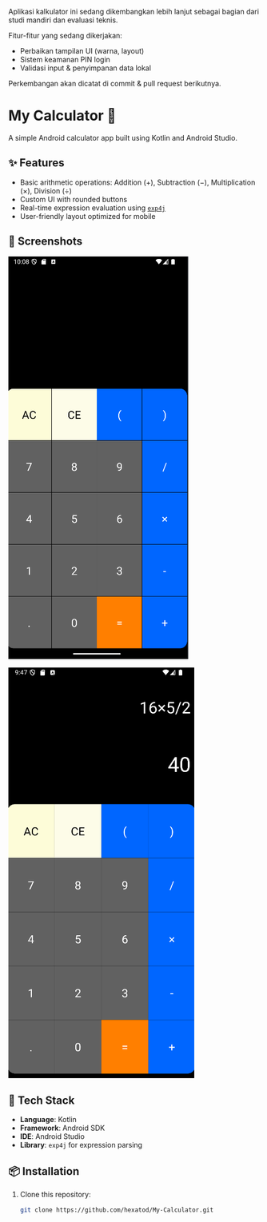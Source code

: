 Aplikasi kalkulator ini sedang dikembangkan lebih lanjut sebagai bagian dari studi mandiri dan evaluasi teknis.

Fitur-fitur yang sedang dikerjakan:
- Perbaikan tampilan UI (warna, layout)
- Sistem keamanan PIN login
- Validasi input & penyimpanan data lokal

Perkembangan akan dicatat di commit & pull request berikutnya.



# My Calculator 📱

A simple Android calculator app built using Kotlin and Android Studio.

## ✨ Features

- Basic arithmetic operations: Addition (+), Subtraction (−), Multiplication (×), Division (÷)
- Custom UI with rounded buttons
- Real-time expression evaluation using [`exp4j`](https://www.objecthunter.net/exp4j/)
- User-friendly layout optimized for mobile

## 📸 Screenshots
![Calculator UI](screenshot/tampilan%20awal.png)


![Calculator UI](screenshot/hasil%20perhitungan.png)

## 🧰 Tech Stack

- **Language**: Kotlin  
- **Framework**: Android SDK  
- **IDE**: Android Studio  
- **Library**: `exp4j` for expression parsing

## 📦 Installation

1. Clone this repository:
   ```bash
   git clone https://github.com/hexatod/My-Calculator.git
